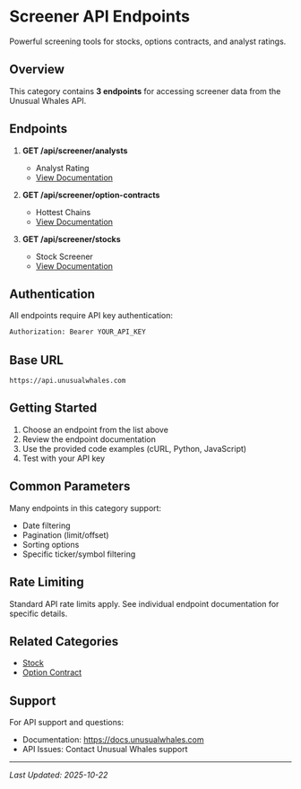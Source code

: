 # Screener API Endpoints

Powerful screening tools for stocks, options contracts, and analyst ratings.

## Overview

This category contains **3 endpoints** for accessing screener data from the Unusual Whales API.

## Endpoints

1. **GET /api/screener/analysts**
   - Analyst Rating
   - [View Documentation](./analysts.md)

2. **GET /api/screener/option-contracts**
   - Hottest Chains
   - [View Documentation](./option-contracts.md)

3. **GET /api/screener/stocks**
   - Stock Screener
   - [View Documentation](./stocks.md)


## Authentication

All endpoints require API key authentication:

```bash
Authorization: Bearer YOUR_API_KEY
```

## Base URL

```
https://api.unusualwhales.com
```

## Getting Started

1. Choose an endpoint from the list above
2. Review the endpoint documentation
3. Use the provided code examples (cURL, Python, JavaScript)
4. Test with your API key

## Common Parameters

Many endpoints in this category support:
- Date filtering
- Pagination (limit/offset)
- Sorting options
- Specific ticker/symbol filtering

## Rate Limiting

Standard API rate limits apply. See individual endpoint documentation for specific details.

## Related Categories

- [Stock](../stock/README.md)
- [Option Contract](../option-contract/README.md)

## Support

For API support and questions:
- Documentation: https://docs.unusualwhales.com
- API Issues: Contact Unusual Whales support

---

*Last Updated: 2025-10-22*
